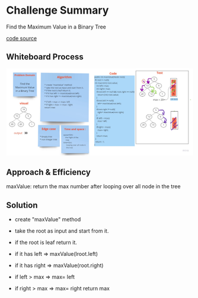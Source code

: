 # Challenge Summary
<!-- Description of the challenge -->
Find the Maximum Value in a Binary Tree


[code source](https://github.com/Hiba-Almade/data-structures-and-algorithms/blob/main/java/trees/app/src/main/java/trees/BinaryTree.java)
## Whiteboard Process
<!-- Embedded whiteboard image -->

![photo](tree-max.jpg)
## Approach & Efficiency
<!-- What approach did you take? Why? What is the Big O space/time for this approach? -->
maxValue: return the max number after looping over all node in the tree
## Solution
<!-- Show how to run your code, and examples of it in action -->

* create "maxValue" method
* take the root as input and start from it.
* if the root is leaf return it.
* if it has left => maxValue(lroot.left)
* if it has right => maxValue(root.right)

* if left > max => max= left
* if right > max => max= right
  return max
